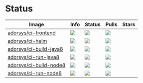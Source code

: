 # Status


| Image | Info | Status | Pulls | Stars |
| ----- | ---- | ------ | ----- | ----- |
| [adorsys/ci-frontend](https://hub.docker.com/r/adorsys/ci-frontend/) | [![](https://images.microbadger.com/badges/image/adorsys/ci-frontend.svg)](https://microbadger.com/images/adorsys/ci-frontend) | ![](https://img.shields.io/docker/build/adorsys/ci-frontend.svg) | ![](https://img.shields.io/docker/pulls/adorsys/ci-frontend.svg) |
| [adorsys/ci-helm](https://hub.docker.com/r/adorsys/ci-helm/) | [![](https://images.microbadger.com/badges/image/adorsys/ci-helm.svg)](https://microbadger.com/images/adorsys/ci-helm) | ![](https://img.shields.io/docker/build/adorsys/ci-helm.svg) | ![](https://img.shields.io/docker/pulls/adorsys/ci-helm.svg) |
| [adorsys/ci-build-java8](https://hub.docker.com/r/adorsys/ci-build-java8/) | [![](https://images.microbadger.com/badges/image/adorsys/ci-build-java8.svg)](https://microbadger.com/images/adorsys/ci-build-java8) | ![](https://img.shields.io/docker/build/adorsys/ci-build-java8.svg) | ![](https://img.shields.io/docker/pulls/adorsys/ci-build-java8.svg) |
| [adorsys/ci-run-java8](https://hub.docker.com/r/adorsys/ci-run-java8/) | [![](https://images.microbadger.com/badges/image/adorsys/ci-run-java8.svg)](https://microbadger.com/images/adorsys/ci-run-java8) | ![](https://img.shields.io/docker/build/adorsys/ci-run-java8.svg) | ![](https://img.shields.io/docker/pulls/adorsys/ci-run-java8.svg) |
| [adorsys/ci-build-node8](https://hub.docker.com/r/adorsys/ci-build-node8/) | [![](https://images.microbadger.com/badges/image/adorsys/ci-build-node8.svg)](https://microbadger.com/images/adorsys/ci-build-node8) | ![](https://img.shields.io/docker/build/adorsys/ci-build-node8.svg) | ![](https://img.shields.io/docker/pulls/adorsys/ci-build-node8.svg) |
| [adorsys/ci-run-node8](https://hub.docker.com/r/adorsys/ci-run-node8/) | [![](https://images.microbadger.com/badges/image/adorsys/ci-run-node8.svg)](https://microbadger.com/images/adorsys/ci-run-node8) | ![](https://img.shields.io/docker/build/adorsys/ci-run-node8.svg) | ![](https://img.shields.io/docker/pulls/adorsys/ci-run-node8.svg) |